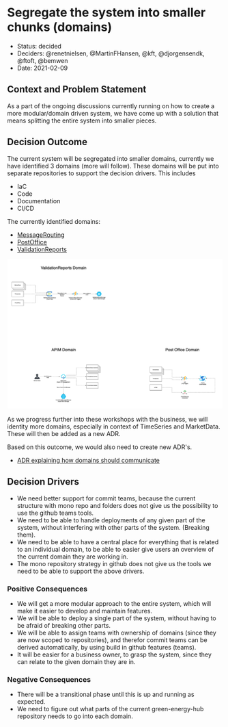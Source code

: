 # Segregate the system into smaller chunks (domains)

* Status: decided
* Deciders: @renetnielsen, @MartinFHansen, @kft, @djorgensendk, @ftoft, @bemwen
* Date: 2021-02-09

## Context and Problem Statement

As a part of the ongoing discussions currently running on how to create a more modular/domain driven system, we have come up with a solution that means splitting the entire system into smaller pieces.

## Decision Outcome

The current system will be segregated into smaller domains, currently we have identified 3 domains (more will follow). These domains will be put into separate repositories to support the decision drivers.
This includes

* IaC
* Code
* Documentation
* CI/CD

The currently identified domains:

* [MessageRouting](https://github.com/Energinet-DataHub/message-routing)
* [PostOffice](https://github.com/Energinet-DataHub/post-office)
* [ValidationReports](https://github.com/Energinet-DataHub/validation-reports)

![Domains](ADR-0004_segregation_of_system_into_domains.png "Domains")

As we progress further into these workshops with the business, we will identity more domains, especially in context of TimeSeries and MarketData.
These will then be added as a new ADR.

Based on this outcome, we would also need to create new ADR's.

* [ADR explaining how domains should communicate](https://github.com/Energinet-DataHub/green-energy-hub/issues/715)

## Decision Drivers

* We need better support for commit teams, because the current structure with mono repo and folders does not give us the possibility to use the github teams tools.
* We need to be able to handle deployments of any given part of the system, without interfering with other parts of the system. (Breaking them).
* We need to be able to have a central place for everything that is related to an individual domain, to be able to easier give users an overview of the current domain they are working in.
* The mono repository strategy in github does not give us the tools we need to be able to support the above drivers.

### Positive Consequences <!-- optional -->

* We will get a more modular approach to the entire system, which will make it easier to develop and maintain features.
* We will be able to deploy a single part of the system, without having to be afraid of breaking other parts.
* We will be able to assign teams with ownership of domains (since they are now scoped to repositories), and therefor commit teams can be derived automatically, by using build in github features (teams).
* It will be easier for a business owner, to grasp the system, since they can relate to the given domain they are in.

### Negative Consequences <!-- optional -->

* There will be a transitional phase until this is up and running as expected.
* We need to figure out what parts of the current green-energy-hub repository needs to go into each domain.
